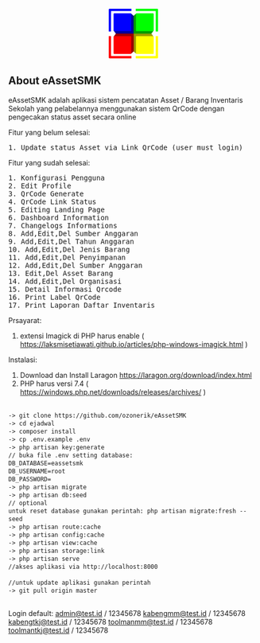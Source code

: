 <p align="center">
<img src="public/img/logo.png" width="100">
</p>

## About eAssetSMK

eAssetSMK adalah aplikasi sistem pencatatan Asset / Barang Inventaris Sekolah yang pelabelannya menggunakan sistem QrCode dengan pengecakan status asset secara online

Fitur yang belum selesai:
<pre>
1. Update status Asset via Link QrCode (user must login)
</pre>

Fitur yang sudah selesai:
<pre>
1. Konfigurasi Pengguna
2. Edit Profile
3. QrCode Generate
4. QrCode Link Status
5. Editing Landing Page
6. Dashboard Information
7. Changelogs Informations
8. Add,Edit,Del Sumber Anggaran
9. Add,Edit,Del Tahun Anggaran
10. Add,Edit,Del Jenis Barang
11. Add,Edit,Del Penyimpanan
12. Add,Edit,Del Sumber Anggaran
13. Edit,Del Asset Barang
14. Add,Edit,Del Organisasi
15. Detail Informasi Qrcode
16. Print Label QrCode
17. Print Laporan Daftar Inventaris
</pre>

Prsayarat:
1. extensi Imagick di PHP harus enable ( https://laksmisetiawati.github.io/articles/php-windows-imagick.html )

Instalasi:
1. Download dan Install Laragon https://laragon.org/download/index.html
2. PHP harus versi 7.4 ( https://windows.php.net/downloads/releases/archives/ )
<pre>
<code>
-> git clone https://github.com/ozonerik/eAssetSMK
-> cd ejadwal
-> composer install
-> cp .env.example .env
-> php artisan key:generate
// buka file .env setting database:
DB_DATABASE=eassetsmk
DB_USERNAME=root
DB_PASSWORD=
-> php artisan migrate
-> php artisan db:seed
// optional
untuk reset database gunakan perintah: php artisan migrate:fresh --seed
-> php artisan route:cache
-> php artisan config:cache
-> php artisan view:cache
-> php artisan storage:link
-> php artisan serve
//akses aplikasi via http://localhost:8000

//untuk update aplikasi gunakan perintah
-> git pull origin master
</code>
</pre>
Login default:
admin@test.id / 12345678
kabengmm@test.id / 12345678
kabengtkj@test.id / 12345678
toolmanmm@test.id / 12345678
toolmantkj@test.id / 12345678
